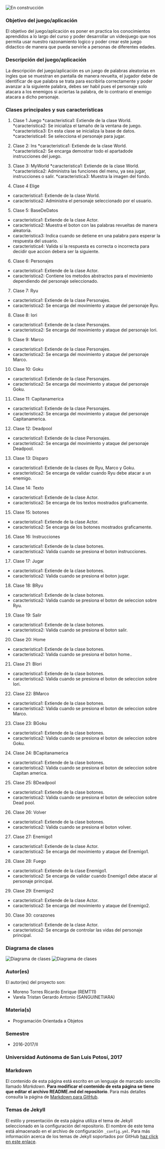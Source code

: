 ![En construcción](https://lh3.googleusercontent.com/-U0wGPKlLyk0/WSuw0dA2xnI/AAAAAAAAAdU/JezaHOPyCmE_cS3SAjmo35M8fn1A4297QCJoC/w530-h303-p-rw/inicio.png)

### Objetivo del juego/aplicación
El objetivo del juego/aplicación es poner en practica los conocimientos aprendidos a  lo largo del curso y poder desarrollar un videojuego que nos permita usar nuestro razonamiento logico y poder crear este juego didactico de manera que pueda servirle a personas de diferentes edades.

### Descripción del juego/aplicación
La descripción del juego/aplicación es un juego de palabras aleatorias en ingles que se muestran en pantalla de manera revuelta, el jugador debe de identificar de que palabra se trata para escribirla correctamente y poder avanzar a la siguiente palabra, debes ser habil pues el personaje solo atacara a los enemigos si aciertas la palabra, de lo contrario el enemigo atacara a dicho personaje.

### Clases principales y sus características
1. Clase 1 Juego
 *caracteristica1: Extiende de la clase World.
 *caracteristica2: Se inicializa el tamaño de la ventana de juego.
 *caracteristica3: En esta clase se inicializa la base de datos.
 *caracteristica4: Se selecciona el personaje para jugar.

2. Clase 2: Ins
 *caracteristica1: Extiende de la clase World.
 *caracteristica2: Se encarga demostrar todo el apartadode instrucciones del juego.

3. Clase 3: MyWorld 
 *caracteristica1: Extiende de la clase World.
 *caracteristica2: Administra las funciones del menu, ya sea jugar, instrucciones o salir.
 *caracteristica3: Muestra la imagen del fondo.

4. Clase 4 Elige
* caracteristica1: Extiende de la clase World.
* caracteristica2: Administra el personaje seleccionado por el usuario.

5. Clase 5: BaseDeDatos
* caracteristica1: Extiende de la clase Actor.
* caracteristica2: Muestra el boton con las palabras revueltas de manera aleatoria. 
* caracteristica3: Indica cuando se detiene en una palabra para esperar la respuesta del usuario.
* caracteristica4: Valida si la respuesta es correcta o incorrecta para decidir que accion debera ser la siguiente.

6. Clase 6: Personajes
* caracteristica1: Extiende de la clase Actor.
* caracteristica2: Contiene los metodos abstractos para el movimiento dependiendo del personaje seleccionado.


7. Clase 7: Ryu
* caracteristica1: Extiende de la clase Personajes.
* caracteristica2: Se encarga del movimiento y ataque del personaje Ryu.

8. Clase 8: Iori
* caracteristica1: Extiende de la clase Personajes.
* caracteristica2: Se encarga del movimiento y ataque del personaje Iori.

9. Clase 9: Marco
* caracteristica1: Extiende de la clase Personajes.
* caracteristica2: Se encarga del movimiento y ataque del personaje Marco.

10. Clase 10: Goku
* caracteristica1: Extiende de la clase Personajes.
* caracteristica2: Se encarga del movimiento y ataque del personaje Goku.

11. Clase 11: Capitanamerica
* caracteristica1: Extiende de la clase Personajes.
* caracteristica2: Se encarga del movimiento y ataque del personaje Capitanamerica.

12. Clase 12: Deadpool
* caracteristica1: Extiende de la clase Personajes.
* caracteristica2: Se encarga del movimiento y ataque del personaje Deadpool.

13. Clase 13: Disparo
* caracteristica1: Extiende de la clases de Ryu, Marco y Goku.
* caracteristica2: Se encarga de validar cuando Ryu debe atacar a un enemigo.

14. Clase 14: Texto
* caracteristica1: Extiende de la clase Actor.
* caracteristica2: Se encarga de los textos mostrados graficamente.

15. Clase 15: botones
* caracteristica1: Extiende de la clase Actor.
* caracteristica2: Se encarga de los botones mostrados graficamente.

16. Clase 16: Instrucciones
* caracteristica1: Extiende de la clase botones.
* caracteristica2: Valida cuando se presiona el boton instrucciones.

17. Clase 17: Jugar
* caracteristica1: Extiende de la clase botones.
* caracteristica2: Valida cuando se presiona el boton jugar.

18. Clase 18: BRyu
* caracteristica1: Extiende de la clase botones.
* caracteristica2: Valida cuando se presiona el boton de seleccion sobre Ryu.

19. Clase 19: Salir
* caracteristica1: Extiende de la clase botones.
* caracteristica2: Valida cuando se presiona el boton salir.

20. Clase 20: Home
* caracteristica1: Extiende de la clase botones.
* caracteristica2: Valida cuando se presiona el boton home..

21. Clase 21: BIori
* caracteristica1: Extiende de la clase botones.
* caracteristica2: Valida cuando se presiona el boton de seleccion sobre Iori.

22. Clase 22: BMarco
* caracteristica1: Extiende de la clase botones.
* caracteristica2: Valida cuando se presiona el boton de seleccion sobre Marco.

23. Clase 23: BGoku
* caracteristica1: Extiende de la clase botones.
* caracteristica2: Valida cuando se presiona el boton de seleccion sobre Goku.

24. Clase 24: BCapitanamerica
* caracteristica1: Extiende de la clase botones.
* caracteristica2: Valida cuando se presiona el boton de seleccion sobre Capitan america.

25. Clase 25: BDeadpool
* caracteristica1: Extiende de la clase botones.
* caracteristica2: Valida cuando se presiona el boton de seleccion sobre Dead pool.

26. Clase 26: Volver
* caracteristica1: Extiende de la clase botones.
* caracteristica2: Valida cuando se presiona el boton volver.

27. Clase 27: Enemigo1
* caracteristica1: Extiende de la clase Actor.
* caracteristica2: Se encarga del movimiento y ataque del Enemigo1.

28. Clase 28: Fuego
* caracteristica1: Extiende de la clase Enemigo1.
* caracteristica2: Se encarga de validar cuando Enemigo1 debe atacar al personaje principal.

29. Clase 29: Enemigo2
* caracteristica1: Extiende de la clase Actor.
* caracteristica2: Se encarga del movimiento y ataque del Enemigo2.

30. Clase 30: corazones
* caracteristica1: Extiende de la clase Actor.
* caracteristica2: Se encarga de controlar las vidas del personaje principal.

### Diagrama de clases
![Diagrama de clases](https://lh3.googleusercontent.com/-bb3UWzXWgyc/WSvJFzZJDtI/AAAAAAAAAfY/VZYKiU0RZyUFxmFtSfHMC7kcUdHZdz_dgCL0B/w530-d-h398-p-rw/uml1.png)
![Diagrama de clases](https://lh3.googleusercontent.com/-bIrBUnrlrwQ/WSvJueL0zJI/AAAAAAAAAgc/bzWHD2ol8joQJsFy_jAWkUZ8ZQjO-HmCgCL0B/w530-d-h398-p-rw/uml2.png)

### Autor(es)
El autor(es) del proyecto son:
- Moreno Torres Ricardo Enrique (REMT11)
- Varela Tristan Gerardo Antonio (SANGUINETIARA)

### Materia(s)
- Programación Orientada a Objetos

### Semestre
- 2016-2017/II

### Universidad Autónoma de San Luis Potosí, 2017

### Markdown
El contenido de esta página está escrito en un lenguaje de marcado sencillo llamado _Markdown_. **Para modificar el contenido de esta página se tiene que editar el archivo README.md del repositorio**. Para más detalles consulta la página de [Markdown para GitHub](https://guides.github.com/features/mastering-markdown/).

### Temas de Jekyll
El estilo y presentación de esta página utiliza el tema de Jekyll seleccionado en la configuración del repositorio. El nombre de este tema está almacenado en el archivo de configuración `_config.yml`. Para más información acerca de los temas de Jekyll soportados por GitHub [haz click en este enlace](https://pages.github.com/themes/).
